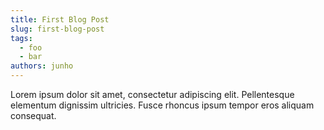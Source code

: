 ```yaml
---
title: First Blog Post
slug: first-blog-post
tags:
  - foo
  - bar
authors: junho
---
```


Lorem ipsum dolor sit amet, consectetur adipiscing elit. Pellentesque elementum dignissim ultricies. Fusce rhoncus ipsum tempor eros aliquam consequat.
